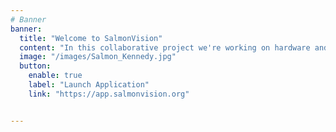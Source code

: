 ```yaml
---
# Banner
banner:
  title: "Welcome to SalmonVision"
  content: "In this collaborative project we're working on hardware and software to monitor salmon populations. Our cutting-edge solution combines data from underwater camera's, sonar and drones with innovative AI technology, enabling precise and automated salmon counting in rivers like never before."
  image: "/images/Salmon_Kennedy.jpg"
  button:
    enable: true
    label: "Launch Application"
    link: "https://app.salmonvision.org"


---
```


